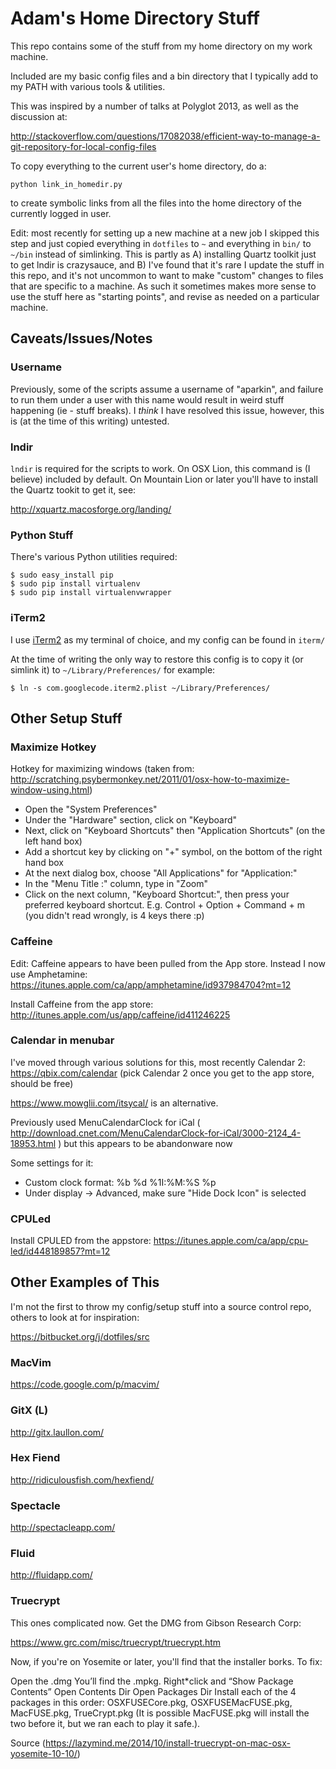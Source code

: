 # Adam's Home Directory Stuff

This repo contains some of the stuff from my home directory on my work machine.

Included are my basic config files and a bin directory that I typically add to my PATH with various tools & utilities.

This was inspired by a number of talks at Polyglot 2013, as well as the discussion at:

http://stackoverflow.com/questions/17082038/efficient-way-to-manage-a-git-repository-for-local-config-files

To copy everything to the current user's home directory, do a:

```
python link_in_homedir.py
```

to create symbolic links from all the files into the home directory of the currently logged in user.

Edit: most recently for setting up a new machine at a new job I skipped this step and just copied everything in `dotfiles` to `~` and everything in `bin/` to `~/bin` instead of simlinking.  This is partly as A) installing Quartz toolkit just to get lndir is crazysauce, and B) I've found that it's rare I update the stuff in this repo, and it's not uncommon to want to make "custom" changes to files that are specific to a machine.  As such it sometimes makes more sense to use the stuff here as "starting points", and revise as needed on a particular machine.

## Caveats/Issues/Notes

### Username

Previously, some of the scripts assume a username of "aparkin", and failure to run them under a user with this name would result in weird stuff happening (ie - stuff breaks).  I *think* I have resolved this issue, however, this is (at the time of this writing) untested.

### lndir

```lndir``` is required for the scripts to work.  On OSX Lion, this command is (I believe) included by default.  On Mountain Lion or later you'll have to install the Quartz tookit to get it, see:

http://xquartz.macosforge.org/landing/

### Python Stuff 

There's various Python utilities required:

```
$ sudo easy_install pip
$ sudo pip install virtualenv
$ sudo pip install virtualenvwrapper
```
### iTerm2

I use [iTerm2](http://www.iterm2.com/#/section/home) as my terminal of choice, and my config can be found in ```iterm/```

At the time of writing the only way to restore this config is to copy it (or simlink it) to ```~/Library/Preferences/``` for example:

```
$ ln -s com.googlecode.iterm2.plist ~/Library/Preferences/
```

## Other Setup Stuff

### Maximize Hotkey

Hotkey for maximizing windows (taken from: http://scratching.psybermonkey.net/2011/01/osx-how-to-maximize-window-using.html)

- Open the "System Preferences"
- Under the "Hardware" section, click on "Keyboard"
- Next, click on "Keyboard Shortcuts" then "Application Shortcuts" (on the left hand box)
- Add a shortcut key by clicking on "+" symbol, on the bottom of the right hand box
- At the next dialog box, choose "All Applications" for "Application:"
- In the "Menu Title :" column, type in "Zoom"
- Click on the next column, "Keyboard Shortcut:", then press your preferred keyboard shortcut. E.g. Control + Option + Command + m (you didn't read wrongly, is 4 keys there :p)

### Caffeine

Edit: Caffeine appears to have been pulled from the App store.  Instead I now use Amphetamine: https://itunes.apple.com/ca/app/amphetamine/id937984704?mt=12

Install Caffeine from the app store: http://itunes.apple.com/us/app/caffeine/id411246225

### Calendar in menubar

I've moved through various solutions for this, most recently Calendar 2: https://qbix.com/calendar (pick Calendar 2 once you get to the app store, should be free)

https://www.mowglii.com/itsycal/ is an alternative.

Previously used MenuCalendarClock for iCal ( http://download.cnet.com/MenuCalendarClock-for-iCal/3000-2124_4-18953.html ) but this appears to be abandonware now

Some settings for it:

- Custom clock format: %b %d %1I:%M:%S %p
- Under display -> Advanced, make sure "Hide Dock Icon" is selected

### CPULed

Install CPULED from the appstore: https://itunes.apple.com/ca/app/cpu-led/id448189857?mt=12

## Other Examples of This

I'm not the first to throw my config/setup stuff into a source control repo, others to look at for inspiration:

https://bitbucket.org/j/dotfiles/src

### MacVim

https://code.google.com/p/macvim/

### GitX (L)

http://gitx.laullon.com/

### Hex Fiend 

http://ridiculousfish.com/hexfiend/

### Spectacle

http://spectacleapp.com/

### Fluid

http://fluidapp.com/


### Truecrypt

This ones complicated now.  Get the DMG from Gibson Research Corp:

https://www.grc.com/misc/truecrypt/truecrypt.htm

Now, if you're on Yosemite or later, you'll find that the installer borks.  To fix:

Open the .dmg
You’ll find the .mpkg. Right*click and “Show Package Contents”
Open Contents Dir
Open Packages Dir
Install each of the 4 packages in this order: OSXFUSECore.pkg, OSXFUSEMacFUSE.pkg, MacFUSE.pkg, TrueCrypt.pkg (It is possible MacFUSE.pkg will install the two before it, but we ran each to play it safe.).

Source (https://lazymind.me/2014/10/install-truecrypt-on-mac-osx-yosemite-10-10/)
